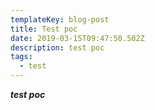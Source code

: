 ```yaml
---
templateKey: blog-post
title: Test poc
date: 2019-03-15T09:47:50.502Z
description: test poc
tags:
  - test
---
```

_**test poc**_
